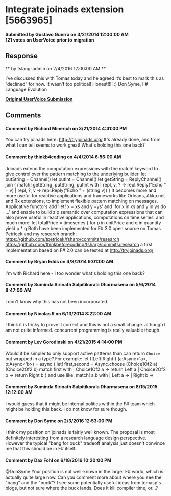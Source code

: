 # Integrate joinads extension [5663965] #

**Submitted by Gustavo Guerra on 3/21/2014 12:00:00 AM**  
**121 votes on UserVoice prior to migration**  





## Response ##
** by fslang-admin on 2/4/2016 12:00:00 AM **

I’ve discussed this with Tomas today and he agreed it’s best to mark this as “declined” for now.
It wasn’t too political! Honest!!!! :)
Don Syme, F# Language Evolution


**[Original UserVoice Submission](https://fslang.uservoice.com/forums/245727-f-language/suggestions/5663965)**


## Comments ##


#### Comment by Richard Minerich on 3/21/2014 4:41:00 PM ####
You can try joinads here: http://tryjoinads.org/
It's already done, and from what I can tell seems to work great! What's holding this one back?


#### Comment by thinkb4coding on 4/4/2014 6:56:00 AM ####
Joinads extend the computation expressions with the match! keyword to give control over the pattern matching to the underlying builder.
let putString = Channel<string>()
let putInt = Channel<int>()
let getString = ReplyChannel<string>()
join {
match! getString, putString, putInt with
| repl, v, ? -> repl.Reply("Echo " + v)
| repl, ?, v -> repl.Reply("Echo " + (string v)) }
It becomes more and more useful for reactive applications and frameworks like Orleans, Akka.net and Rx extensions, to implement flexible pattern matching on messages.
Applicative functors add 'let! x = xs and y =ys' and 'for x in xs and y in ys do ...' and enable to build zip semantic over computation expressions that can also prove useful in reactive applications, computations on time series, and much more:
let totalPrice =
timeseries {
for p in unitPrice
and q in quantity
yield p * q
Both have been implemented for F# 3.0 open source on Tomas Petricek and my research branch:
https://github.com/tpetricek/fsharp/commits/research
https://github.com/thinkbeforecoding/fsharp/commits/research
a first implementation based on F# 2.0 can be tested at http://tryjoinads.org/


#### Comment by Bryan Edds on 4/8/2014 9:01:00 AM ####
I'm with Richard here - I too wonder what's holding this one back?


#### Comment by Suminda Sirinath Salpitikorala Dharmasena on 5/6/2014 8:47:00 AM ####
I don't know why this has not been incorporated.


#### Comment by Nicolas R on 6/13/2014 8:22:00 AM ####
I think it is tricky to prove it correct and this is not a small change. although I am not quite informed. concurrent programming is really valuable though.


#### Comment by Lev Gorodinski on 4/21/2015 4:14:00 PM ####
Would it be simpler to only support active patterns than can return `Choice` but wrapped in a type? For example:
let (|Left|Right|) (a:Async<'a>, b:Async<'b>) = async {
let! first,second = Async.choose (Choice1Of2 a) (Choice2Of2 b)
match first with
| Choice1Of2 a -> return Left a
| Choice2Of2 b -> return Right b
}
and use like:
match! a,b with
| Left a ->
| Right b ->


#### Comment by Suminda Sirinath Salpitikorala Dharmasena on 8/15/2015 12:12:00 AM ####
I would guess that it might be internal politics within the F# team which might be holding this back. I do not know for sure though.


#### Comment by Don Syme on 2/3/2016 12:53:00 PM ####
I think my position on joinads is fairly well known. The proposal is most definitely interesting from a research language design perspective.
However the typical "bang for buck" tradeoff analysis just doesn't convince me that this should be in F# itself.


#### Comment by Dax Fohl on 6/18/2016 10:20:00 PM ####
@DonSyme Your position is not well-known in the larger F# world, which is actually quite large now. Can you comment more about where you see the "bang" and the "buck"? I see some potentially useful ideas from tomasp's blogs, but not sure where the buck lands. Does it kill compiler time, or...?

